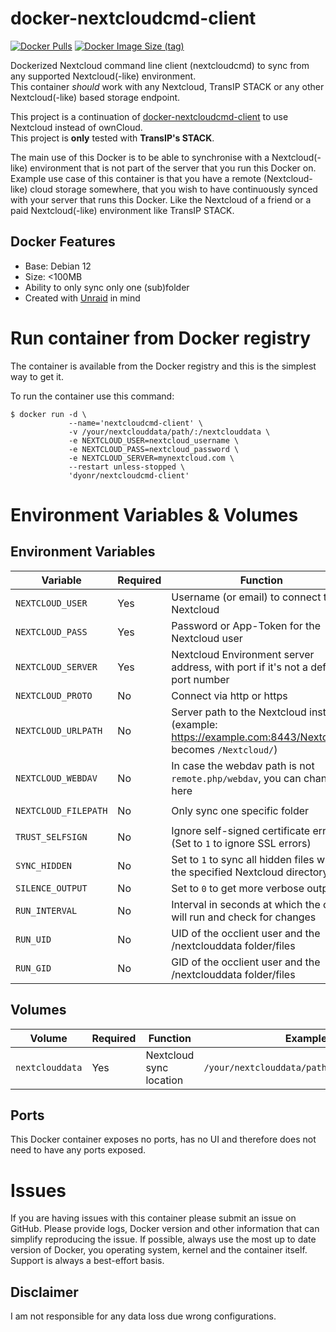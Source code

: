 # docker-nextcloudcmd-client
[![Docker Pulls](https://img.shields.io/docker/pulls/dyonr/nextcloudcmd-client)](https://hub.docker.com/r/dyonr/nextcloudcmd-client)
[![Docker Image Size (tag)](https://img.shields.io/docker/image-size/dyonr/nextcloudcmd-client/latest)](https://hub.docker.com/r/dyonr/nextcloudcmd-client)  

Dockerized Nextcloud command line client (nextcloudcmd) to sync from any supported Nextcloud(-like) environment.  
This container _should_ work with any Nextcloud, TransIP STACK or any other Nextcloud(-like) based storage endpoint.

This project is a continuation of [docker-nextcloudcmd-client](https://github.com/DyonR/docker-nextcloudcmd-client) to use Nextcloud instead of ownCloud.  
This project is **only** tested with **TransIP's STACK**.

The main use of this Docker is to be able to synchronise with a Nextcloud(-like) environment that is not part of the server that you run this Docker on.
Example use case of this container is that you have a remote (Nextcloud-like) cloud storage somewhere, that you wish to have continuously synced with your server that runs this Docker. Like the Nextcloud of a friend or a paid Nextcloud(-like) environment like TransIP STACK.

## Docker Features
* Base: Debian 12
* Size: <100MB
* Ability to only sync only one (sub)folder
* Created with [Unraid](https://unraid.net/) in mind


# Run container from Docker registry
The container is available from the Docker registry and this is the simplest way to get it.

To run the container use this command:
```
$ docker run -d \
             --name='nextcloudcmd-client' \
             -v /your/nextclouddata/path/:/nextclouddata \
             -e NEXTCLOUD_USER=nextcloud_username \
             -e NEXTCLOUD_PASS=nextcloud_password \
             -e NEXTCLOUD_SERVER=mynextcloud.com \
             --restart unless-stopped \
             'dyonr/nextcloudcmd-client'
```

# Environment Variables & Volumes
## Environment Variables
| Variable | Required | Function | Example | Default |
|----------|----------|----------|----------|----------|
|`NEXTCLOUD_USER`| Yes | Username (or email) to connect to Nextcloud |`NEXTCLOUD_USER=dyonr`||
|`NEXTCLOUD_PASS`| Yes | Password or App-Token for the Nextcloud user |`NEXTCLOUD_PASS=ac98df79ed7fb`||
|`NEXTCLOUD_SERVER`| Yes | Nextcloud Environment server address, with port if it's not a default port number |`NEXTCLOUD_SERVER=example.com:8443`||
|`NEXTCLOUD_PROTO`| No | Connect via http or https |`NEXTCLOUD_PROTO=https`|`https`|
|`NEXTCLOUD_URLPATH`| No | Server path to the Nextcloud instance (example: https://example.com:8443/Nextcloud/ becomes `/Nextcloud/`) |`NEXTCLOUD_URLPATH=/Nextcloud/`| `/Nextcloud/`|
|`NEXTCLOUD_WEBDAV`| No | In case the webdav path is not `remote.php/webdav`, you can change it here |`NEXTCLOUD_WEBDAV=remote.php/webdav`| `remote.php/webdav` |
|`NEXTCLOUD_FILEPATH`| No | Only sync one specific folder |`NEXTCLOUD_FILEPATH=/Pictures/Holiday-2020`|`/`|
|`TRUST_SELFSIGN`| No | Ignore self-signed certificate errors (Set to `1` to ignore SSL errors)|`TRUST_SELFSIGN=0`|`0`|
|`SYNC_HIDDEN`| No | Set to `1` to sync all hidden files within the specified Nextcloud directory|`SYNC_HIDDEN=0`|`0`|
|`SILENCE_OUTPUT`| No | Set to `0` to get more verbose output |`SILENCE_OUTPUT=1`|`1`|
|`RUN_INTERVAL`| No | Interval in seconds at which the client will run and check for changes |`RUN_INTERVAL=60`|`30`|
|`RUN_UID`| No | UID of the occlient user and the /nextclouddata folder/files |`RUN_UID=99`|`99`|
|`RUN_GID`| No | GID of the occlient user and the /nextclouddata folder/files |`RUN_GID=100`|`100`|

## Volumes
| Volume | Required | Function | Example |
|----------|----------|----------|----------|
| `nextclouddata` | Yes | Nextcloud sync location | `/your/nextclouddata/path/:/nextclouddata`|

## Ports
This Docker container exposes no ports, has no UI and therefore does not need to have any ports exposed.

# Issues
If you are having issues with this container please submit an issue on GitHub.
Please provide logs, Docker version and other information that can simplify reproducing the issue.
If possible, always use the most up to date version of Docker, you operating system, kernel and the container itself. Support is always a best-effort basis.

## Disclaimer
I am not responsible for any data loss due wrong configurations.
